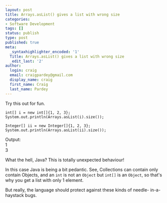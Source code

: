 ```yaml
---
layout: post
title: Arrays.asList() gives a list with wrong size
categories:
- Software Development
tags: []
status: publish
type: post
published: true
meta:
  _syntaxhighlighter_encoded: '1'
  Title: Arrays.asList() gives a list with wrong size
  _edit_last: '2'
author:
  login: craig
  email: craigpardey@gmail.com
  display_name: craig
  first_name: Craig
  last_name: Pardey
---
```


Try this out for fun.

	int[] i = new int[]{1, 2, 3};  
	System.out.println(Arrays.asList(i).size());

	Integer[] ii = new Integer[]{1, 2, 3};  
	System.out.println(Arrays.asList(ii).size());  

Output:  
	1  
	3

What the hell, Java? This is totally unexpected behaviour!

In this case Java is being a bit pedantic. See, Collections can contain only
contain Objects, and an `int` is not an `Object` but `int[]` is an `Object`,
so that's why you get a list with only 1 element.

But really, the language should protect against these kinds of needle-
in-a-haystack bugs.

